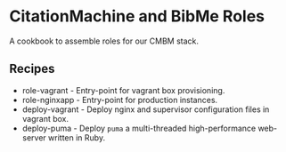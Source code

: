 # CitationMachine and BibMe Roles

A cookbook to assemble roles for our CMBM stack.

## Recipes
- role-vagrant      - Entry-point for vagrant box provisioning.
- role-nginxapp     - Entry-point for production instances.
- deploy-vagrant    - Deploy nginx and supervisor configuration files in vagrant box.
- deploy-puma       - Deploy `puma` a multi-threaded high-performance web-server written in Ruby.
